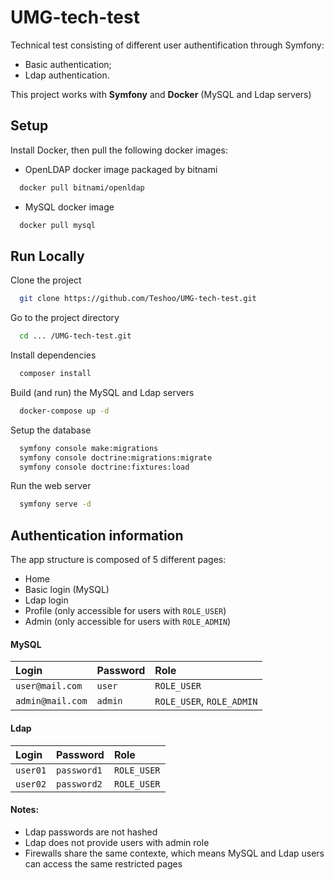 # UMG-tech-test
Technical test consisting of different user authentification through Symfony:
- Basic authentication;
- Ldap authentication.

This project works with **Symfony** and **Docker** (MySQL and Ldap servers)

## Setup

Install Docker, then pull the following docker images:

- OpenLDAP docker image packaged by bitnami
```bash
  docker pull bitnami/openldap
```

- MySQL docker image 
```bash
  docker pull mysql
```

## Run Locally

Clone the project
```bash
  git clone https://github.com/Teshoo/UMG-tech-test.git
```

Go to the project directory
```bash
  cd ... /UMG-tech-test.git
```

Install dependencies
```bash
  composer install
```

Build (and run) the MySQL and Ldap servers
```bash
  docker-compose up -d
```

Setup the database
```bash
  symfony console make:migrations
  symfony console doctrine:migrations:migrate
  symfony console doctrine:fixtures:load
```

Run the web server
```bash
  symfony serve -d
```


## Authentication information

The app structure is composed of 5 different pages:

- Home
- Basic login (MySQL)
- Ldap login
- Profile (only accessible for users with `ROLE_USER`)
- Admin (only accessible for users with `ROLE_ADMIN`)

#### MySQL
| Login | Password     | Role                |
| :-------- | :------- | :------------------------- |
| `user@mail.com` | `user` | `ROLE_USER` |
| `admin@mail.com` | `admin` | `ROLE_USER`, `ROLE_ADMIN` |

#### Ldap
| Login | Password     | Role                |
| :-------- | :------- | :------------------------- |
| `user01` | `password1` | `ROLE_USER` |
| `user02` | `password2` | `ROLE_USER` |

#### Notes:
- Ldap passwords are not hashed
- Ldap does not provide users with admin role
- Firewalls share the same contexte, which means MySQL and Ldap users can access the same restricted pages


